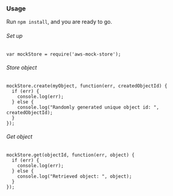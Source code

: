 ### Usage

Run `npm install`, and you are ready to go.

###### Set up

    var mockStore = require('aws-mock-store');

###### Store object

    mockStore.create(myObject, function(err, createdObjectId) {
      if (err) {
        console.log(err);
      } else {
        console.log("Randomly generated unique object id: ", createdObjectId);
      }
    });
    
###### Get object

    mockStore.get(objectId, function(err, object) {
      if (err) {
        console.log(err);
      } else {
        console.log("Retrieved object: ", object);
      }
    });
